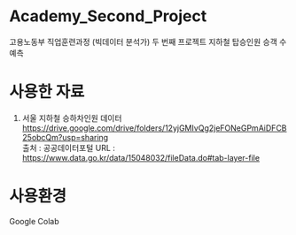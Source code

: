 # Academy_Second_Project
고용노동부 직업훈련과정 (빅데이터 분석가) 두 번째 프로젝트
지하철 탑승인원 승객 수 예측

# 사용한 자료
1. 서울 지하철 승하차인원 데이터
https://drive.google.com/drive/folders/12yjGMIvQg2jeFONeGPmAiDFCB25obcQm?usp=sharing  
출처 : 공공데이터포털
URL : https://www.data.go.kr/data/15048032/fileData.do#tab-layer-file

# 사용환경
Google Colab
